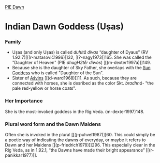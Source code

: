 [PIE Dawn ](dawn-sunrise)
# Indian Dawn Goddess (Uṣas)

### Family
- Uṣas (and only Uṣas) is called *duhitā divas* “daughter of Dyaus” (RV 1.92.7)[[(r-matasovič1996)]]32, [[?-nagy1973]]165. She was called the "Daughter of Heaven" (PIE *dhugH2tḗr diwós*) [[(m-dexter1997a)]]149.
- Because she is the daughter of Sky Father, she overlaps with the [Sun Goddess](pie-sun-goddess.md) who is called "Daughter of the Sun". 
- Sister of [Aśvins](sky-sons-indian) [[(d-ward1968)]]11. As such, because they are connected with horses, she is desribed as the color Skt. *bradhná*- "the pale red-yellow or horse coats".

### Her Importance
She is the most-invoked goddess in the Rig Veda. (m-dexter1997)148.

### Plural word form and the Dawn Maidens
Often she is invoked in the plural [[(j-puhvel1987)]]60. This could simply be a poetic way of indicating the dawns of everyday, or maybe it refers to Dawn and her Maidens [[(p-friedrich1979)]]296. This especially clear in the Rig Veda, as in 1.92.1, “the Dawns have made their bright appearance” [[(r-panikkar1977)]].